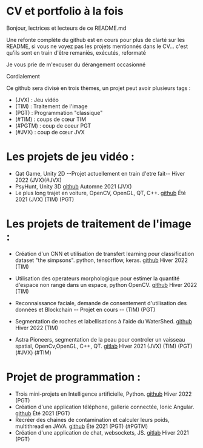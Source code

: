 # CV et portfolio à la fois
Bonjour, lectrices et lecteurs de ce README.md

Une refonte complète du github est en cours pour plus de clarté sur les README, si vous ne voyez pas les projets mentionnés dans le CV... c'est qu'ils sont en train d'être remaniés, exécutés, reformaté


Je vous prie de m'excuser du dérangement occasionné 

Cordialement 

Ce github sera divisé en trois thèmes, un projet peut avoir plusieurs tags :
- (JVX) : Jeu vidéo 
- (TIM) : Traitement de l'image
- (PGT) : Programmation "classique"
- (#TIM) : coups de cœur TIM
- (#PGTM) : coup de coeur PGT
- (#JVX) : coup  de cœur JVX

# Les projets de jeu vidéo : 
  - Qat Game, Unity 2D --Projet actuellement en train d'etre fait-- Hiver 2022 (JVX)(#JVX)
  - PsyHunt, Unity 3D [github](https://github.com/Laclaverie/PsyHunt) Automne 2021 (JVX)
  - Le plus long trajet en voiture, OpenCV, OpenGL, QT, C++. [github](https://github.com/Laclaverie/Voiture) Été 2021 (JVX) (TIM) (PGT)

# Les projets de traitement de l'image : 

  - Création d'un CNN et utilisation de transfert learning pour classification dataset "the simpsons". python, tensorflow, keras. [github](https://github.com/Laclaverie/cnn) Hiver 2022 (TIM)
  - Utilisation des operateurs morphologique pour estimer la quantité d'espace non rangé dans un espace, python OpenCV. [github](https://github.com/Laclaverie/TNI-UAQC-TP1) Hiver 2022 (TIM)  
  - Reconnaissance faciale, demande de consentement d'utilisation des données et Blockchain -- Projet en cours -- (TIM) (PGT)
  
  - Segmentation de roches et labellisations à l'aide du WaterShed. [github](https://github.com/Laclaverie/uqac-tni-watershed) Hiver 2022 (TIM) 

  - Astra Pioneers, segmentation de la peau pour controler un vaisseau spatial, OpenCv,OpenGL, C++, QT. [gitlab](https://code.telecomste.fr/laclaverie.pierre/astra-pioneers) Hiver 2021 (JVX) (TIM) (PGT) (#JVX) (#TIM)

# Projet de programmation :

- Trois mini-projets en Intelligence artificielle, Python. [github](https://github.com/Laclaverie/td-ia-uqac) Hiver 2022 (PGT)
- Création d'une application téléphone, gallerie connectée, Ionic Angular. [github](https://github.com/Laclaverie/Krabbi) Été 2021 (PGT)
- Recréer des chaines de contamination et calculer leurs poids, multithread en JAVA. [github](https://github.com/Laclaverie/hpp) Été 2021 (PGT) (#PGTM)
- Création d'une application de chat, websockets, JS. [gitlab](https://code.telecomste.fr/laclaverie.pierre/projet_js) Hiver 2021 (PGT)
